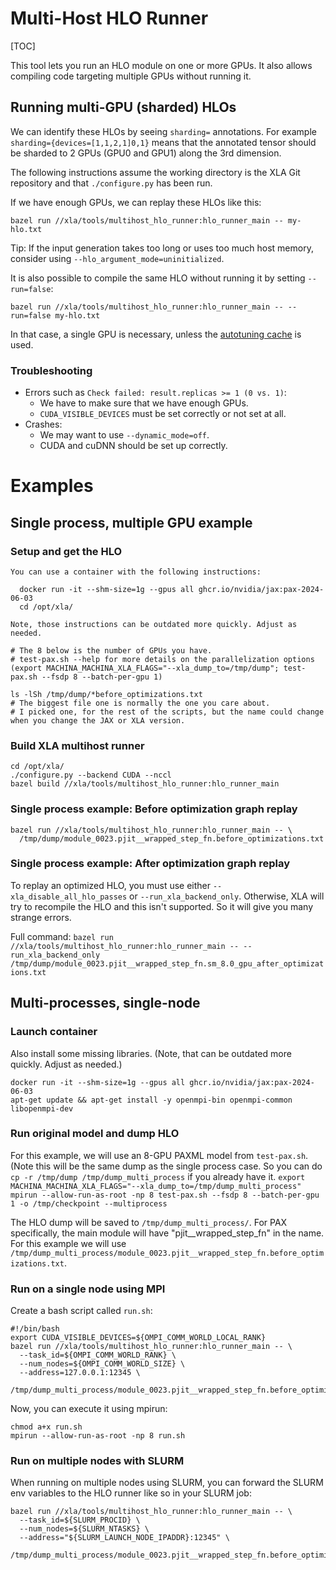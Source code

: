# Multi-Host HLO Runner

[TOC]

This tool lets you run an HLO module on one or more GPUs. It also allows
compiling code targeting multiple GPUs without running it.

## Running multi-GPU (sharded) HLOs

We can identify these HLOs by seeing `sharding=` annotations. For example
`sharding={devices=[1,1,2,1]0,1}` means that the annotated tensor should be
sharded to 2 GPUs (GPU0 and GPU1) along the 3rd dimension.

The following instructions assume the working directory is the XLA Git
repository and that `./configure.py` has been run.

If we have enough GPUs, we can replay these HLOs like this:

```
bazel run //xla/tools/multihost_hlo_runner:hlo_runner_main -- my-hlo.txt
```

Tip: If the input generation takes too long or uses too much host memory,
consider using `--hlo_argument_mode=uninitialized`.

It is also possible to compile the same HLO without running it by setting
`--run=false`:

```
bazel run //xla/tools/multihost_hlo_runner:hlo_runner_main -- --run=false my-hlo.txt
```

In that case, a single GPU is necessary, unless the
[autotuning cache](./persisted_autotuning) is used.

### Troubleshooting

-   Errors such as `Check failed: result.replicas >= 1 (0 vs. 1)`:
    -   We have to make sure that we have enough GPUs.
    -   `CUDA_VISIBLE_DEVICES` must be set correctly or not set at all.
-   Crashes:
    -   We may want to use `--dynamic_mode=off`.
    -   CUDA and cuDNN should be set up correctly.

# Examples

## Single process, multiple GPU example

### Setup and get the HLO

``` {note}
You can use a container with the following instructions:

  docker run -it --shm-size=1g --gpus all ghcr.io/nvidia/jax:pax-2024-06-03
  cd /opt/xla/

Note, those instructions can be outdated more quickly. Adjust as needed.
```

```
# The 8 below is the number of GPUs you have.
# test-pax.sh --help for more details on the parallelization options
(export MACHINA_MACHINA_XLA_FLAGS="--xla_dump_to=/tmp/dump"; test-pax.sh --fsdp 8 --batch-per-gpu 1)

ls -lSh /tmp/dump/*before_optimizations.txt
# The biggest file one is normally the one you care about.
# I picked one, for the rest of the scripts, but the name could change when you change the JAX or XLA version.
```

### Build XLA multihost runner

```
cd /opt/xla/
./configure.py --backend CUDA --nccl
bazel build //xla/tools/multihost_hlo_runner:hlo_runner_main
```

### Single process example: Before optimization graph replay

```
bazel run //xla/tools/multihost_hlo_runner:hlo_runner_main -- \
  /tmp/dump/module_0023.pjit__wrapped_step_fn.before_optimizations.txt
```

### Single process example: After optimization graph replay

To replay an optimized HLO, you must use either `--xla_disable_all_hlo_passes`
or `--run_xla_backend_only`. Otherwise, XLA will try to recompile the HLO and
this isn't supported. So it will give you many strange errors.

Full command: `bazel run //xla/tools/multihost_hlo_runner:hlo_runner_main --
--run_xla_backend_only
/tmp/dump/module_0023.pjit__wrapped_step_fn.sm_8.0_gpu_after_optimizations.txt`

## Multi-processes, single-node

### Launch container

Also install some missing libraries. (Note, that can be outdated more quickly.
Adjust as needed.)

```
docker run -it --shm-size=1g --gpus all ghcr.io/nvidia/jax:pax-2024-06-03
apt-get update && apt-get install -y openmpi-bin openmpi-common libopenmpi-dev
```

### Run original model and dump HLO

For this example, we will use an 8-GPU PAXML model from `test-pax.sh`. (Note
this will be the same dump as the single process case. So you can do `cp -r
/tmp/dump /tmp/dump_multi_process` if you already have it. `export
MACHINA_MACHINA_XLA_FLAGS="--xla_dump_to=/tmp/dump_multi_process" mpirun --allow-run-as-root -np
8 test-pax.sh --fsdp 8 --batch-per-gpu 1 -o /tmp/checkpoint --multiprocess`

The HLO dump will be saved to `/tmp/dump_multi_process/`. For PAX specifically,
the main module will have "pjit__wrapped_step_fn" in the name. For this example
we will use
`/tmp/dump_multi_process/module_0023.pjit__wrapped_step_fn.before_optimizations.txt`.

### Run on a single node using MPI

Create a bash script called `run.sh`:

```
#!/bin/bash
export CUDA_VISIBLE_DEVICES=${OMPI_COMM_WORLD_LOCAL_RANK}
bazel run //xla/tools/multihost_hlo_runner:hlo_runner_main -- \
  --task_id=${OMPI_COMM_WORLD_RANK} \
  --num_nodes=${OMPI_COMM_WORLD_SIZE} \
  --address=127.0.0.1:12345 \
  /tmp/dump_multi_process/module_0023.pjit__wrapped_step_fn.before_optimizations.txt
```

Now, you can execute it using mpirun:

```
chmod a+x run.sh
mpirun --allow-run-as-root -np 8 run.sh
```

### Run on multiple nodes with SLURM

When running on multiple nodes using SLURM, you can forward the SLURM env
variables to the HLO runner like so in your SLURM job:

```
bazel run //xla/tools/multihost_hlo_runner:hlo_runner_main -- \
  --task_id=${SLURM_PROCID} \
  --num_nodes=${SLURM_NTASKS} \
  --address="${SLURM_LAUNCH_NODE_IPADDR}:12345" \
  /tmp/dump_multi_process/module_0023.pjit__wrapped_step_fn.before_optimizations.txt
```
